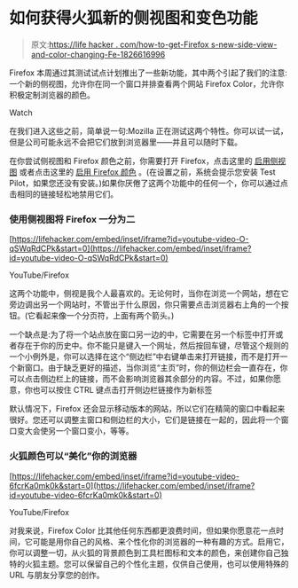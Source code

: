# 如何获得火狐新的侧视图和变色功能

> 原文:[https://life hacker . com/how-to-get-Firefox s-new-side-view-and-color-changing-Fe-1826616996](https://lifehacker.com/how-to-get-firefoxs-new-side-view-and-color-changing-fe-1826616996)

Firefox 本周通过其测试试点计划推出了一些新功能，其中两个引起了我们的注意:一个新的侧视图，允许你在同一个窗口并排查看两个网站 Firefox Color，允许你积极定制浏览器的颜色。

Watch

在我们进入这些之前，简单说一句:Mozilla 正在测试这两个特性。你可以试一试，但是公司可能永远不会把它们放到浏览器里——并且可以随时下载。

在你尝试侧视图和 Firefox 颜色之前，你需要打开 Firefox，点击这里的 [启用侧视图](https://testpilot.firefox.com/experiments/side-view) 或者点击这里的 [启用 Firefox 颜色](https://testpilot.firefox.com/experiments/color) 。(在设置之前，系统会提示您安装 Test Pilot，如果您还没有安装。)如果你厌倦了这两个功能中的任何一个，你可以通过点击相同的链接轻松地禁用它们。

### 使用侧视图将 Firefox 一分为二

 [https://lifehacker.com/embed/inset/iframe?id=youtube-video-O-qSWqRdCPk&start=0](https://lifehacker.com/embed/inset/iframe?id=youtube-video-O-qSWqRdCPk&start=0)

<figcaption class="sc-1ptbguh-0 hxeMec caption">YouTube/Firefox</figcaption> 

这两个功能中，侧视是我个人最喜欢的。无论何时，当你在浏览一个网站，想在它旁边调出另一个网站时，不管出于什么原因，你只需要点击浏览器右上角的一个按钮。(它看起来像一个分页符，上面有两个箭头。)

一个缺点是:为了将一个站点放在窗口另一边的中，它需要在另一个标签中打开或者存在于你的历史中。你不能只是键入一个网址，然后按回车键，尽管这个规则的一个小例外是，你可以选择在这个“侧边栏”中右键单击来打开链接，而不是打开一个新窗口。由于缺乏更好的描述，当你浏览“主页”时，你的侧边栏会一直存在，你可以点击侧边栏上的链接，而不会影响浏览器其余部分的内容。不过，如果你愿意，你也可以按住 CTRL 键点击打开侧边栏链接作为新标签

默认情况下，Firefox 还会显示移动版本的网站，所以它们在精简的窗口中看起来很好。您还可以调整主窗口和侧边栏的大小，它们是链接在一起的，因此将一个窗口变大会使另一个窗口变小，等等。

### 火狐颜色可以“美化”你的浏览器

 [https://lifehacker.com/embed/inset/iframe?id=youtube-video-6fcrKa0mk0k&start=0](https://lifehacker.com/embed/inset/iframe?id=youtube-video-6fcrKa0mk0k&start=0)

<figcaption class="sc-1ptbguh-0 hxeMec caption">YouTube/Firefox</figcaption> 

对我来说，Firefox Color 比其他任何东西都更浪费时间，但如果你愿意花一点时间，它可能是用你自己的风格、来个性化你的浏览器的一种有趣的方式。启用它，你可以调整一切，从火狐的背景颜色到工具栏图标和文本的颜色，来创建你自己独特的火狐主题。您可以保留自己的个性化主题，仅供自己使用，也可以使用特殊的 URL 与朋友分享您的创作。